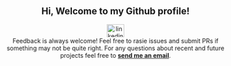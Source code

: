 <div align="center">
<h2> Hi, Welcome to my Github profile!</h2>
<a href="https://www.linkedin.com/in/trey-capps" target="_blank">
<img src=https://commons.wikimedia.org/wiki/File:LinkedIn_logo_initials.png alt=linkedin height="30" width="40" />
</a>
<br />
Feedback is always welcome! Feel free to rasie issues and submit PRs if something may not be quite right.
For any questions about recent and future projects feel free to <a href="mailto:trey.capps@gmail.com"><b>send me an email</b></a>.
<br />

</div>

